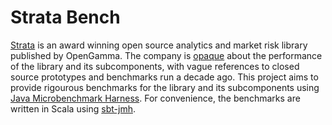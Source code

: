 Strata Bench
===

[Strata](https://github.com/OpenGamma/Strata) is an award winning open source analytics and market risk library published 
by OpenGamma. The company is [opaque](http://strata.opengamma.io/performance/) about the performance of the library and 
its subcomponents, with vague references to closed source prototypes and benchmarks run a decade ago. This project aims
to provide rigourous benchmarks for the library and its subcomponents using 
[Java Microbenchmark Harness](https://openjdk.java.net/projects/code-tools/jmh/). For convenience, the benchmarks are 
written in Scala using [sbt-jmh](https://github.com/ktoso/sbt-jmh).